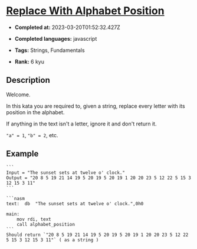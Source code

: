 # [Replace With Alphabet Position](https://www.codewars.com/kata/546f922b54af40e1e90001da)

- **Completed at:** 2023-03-20T01:52:32.427Z

- **Completed languages:** javascript

- **Tags:** Strings, Fundamentals

- **Rank:** 6 kyu

## Description

Welcome.

In this kata you are required to, given a string, replace every letter with its position in the alphabet.

If anything in the text isn't a letter, ignore it and don't return it.

`"a" = 1`, `"b" = 2`, etc.

## Example

~~~if-not:nasm
```
Input = "The sunset sets at twelve o' clock."
Output = "20 8 5 19 21 14 19 5 20 19 5 20 19 1 20 20 23 5 12 22 5 15 3 12 15 3 11"
```
~~~
~~~if:nasm
```nasm
text:  db  "The sunset sets at twelve o' clock.",0h0

main:
    mov rdi, text
    call alphabet_position
```
Should return `"20 8 5 19 21 14 19 5 20 19 5 20 19 1 20 20 23 5 12 22 5 15 3 12 15 3 11"` ( as a string )
~~~
